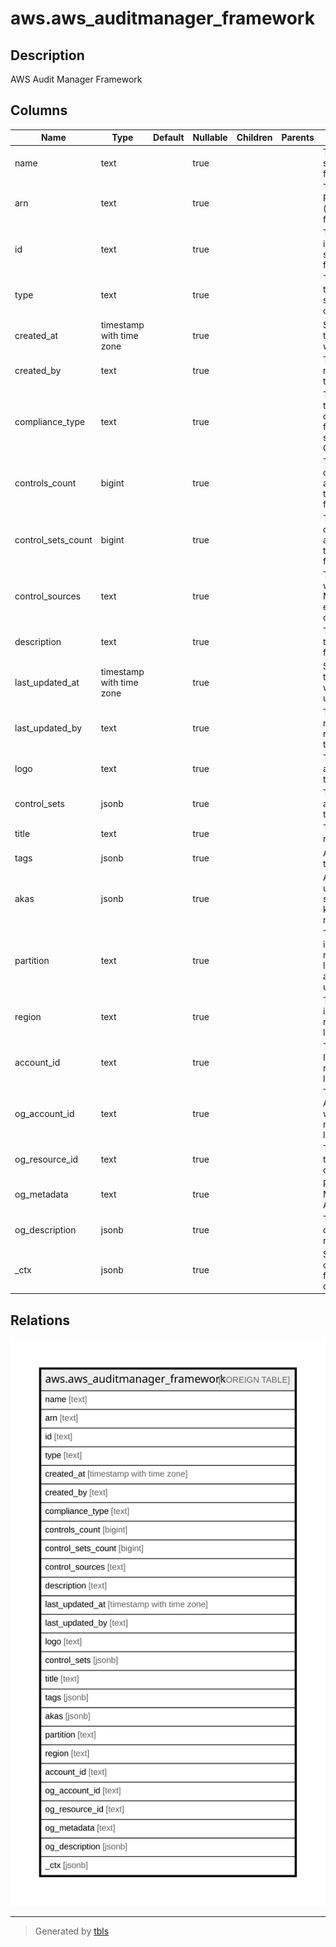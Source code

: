 # aws.aws_auditmanager_framework

## Description

AWS Audit Manager Framework

## Columns

| Name | Type | Default | Nullable | Children | Parents | Comment |
| ---- | ---- | ------- | -------- | -------- | ------- | ------- |
| name | text |  | true |  |  | The name of the specified framework. |
| arn | text |  | true |  |  | The Amazon Resource Name (ARN) of the framework. |
| id | text |  | true |  |  | The unique identified for the specified framework. |
| type | text |  | true |  |  | The framework type, such as standard or custom. |
| created_at | timestamp with time zone |  | true |  |  | Specifies when the framework was created. |
| created_by | text |  | true |  |  | The IAM user or role that created the framework. |
| compliance_type | text |  | true |  |  | The compliance type that the new custom framework supports, such as CIS or HIPAA. |
| controls_count | bigint |  | true |  |  | The number of controls associated with the specified framework. |
| control_sets_count | bigint |  | true |  |  | The number of control sets associated with the specified framework. |
| control_sources | text |  | true |  |  | The sources from which AWS Audit Manager collects evidence for the control. |
| description | text |  | true |  |  | The description of the specified framework. |
| last_updated_at | timestamp with time zone |  | true |  |  | Specifies when the framework was most recently updated. |
| last_updated_by | text |  | true |  |  | The IAM user or role that most recently updated the framework. |
| logo | text |  | true |  |  | The logo associated with the framework. |
| control_sets | jsonb |  | true |  |  | The control sets associated with the framework. |
| title | text |  | true |  |  | Title of the resource. |
| tags | jsonb |  | true |  |  | A map of tags for the resource. |
| akas | jsonb |  | true |  |  | Array of globally unique identifier strings (also known as) for the resource. |
| partition | text |  | true |  |  | The AWS partition in which the resource is located (aws, aws-cn, or aws-us-gov). |
| region | text |  | true |  |  | The AWS Region in which the resource is located. |
| account_id | text |  | true |  |  | The AWS Account ID in which the resource is located. |
| og_account_id | text |  | true |  |  | The Platform Account ID in which the resource is located. |
| og_resource_id | text |  | true |  |  | The unique ID of the resource in opengovernance. |
| og_metadata | text |  | true |  |  | Platform Metadata of the AWS resource. |
| og_description | jsonb |  | true |  |  | The full model description of the resource |
| _ctx | jsonb |  | true |  |  | Steampipe context in JSON form, e.g. connection_name. |

## Relations

![er](aws.aws_auditmanager_framework.svg)

---

> Generated by [tbls](https://github.com/k1LoW/tbls)
